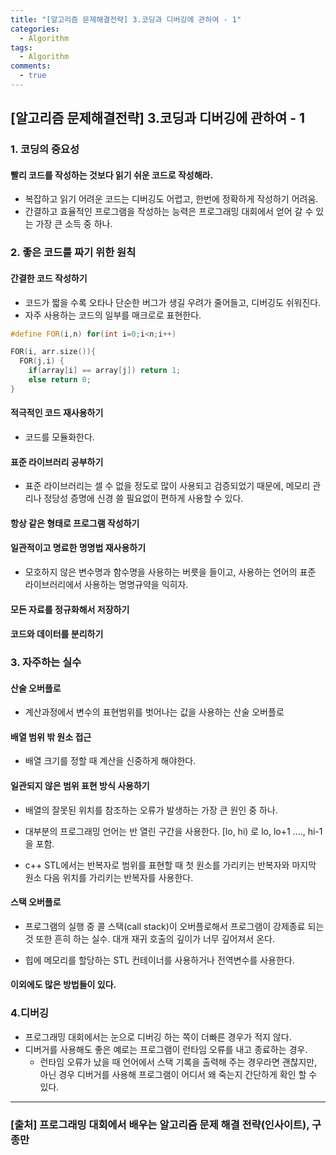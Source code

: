 ```yaml
---
title: "[알고리즘 문제해결전략] 3.코딩과 디버깅에 관하여 - 1"
categories:
  - Algorithm
tags:
  - Algorithm
comments:
  - true
---
```


## [알고리즘 문제해결전략] 3.코딩과 디버깅에 관하여 - 1

### 1. 코딩의 중요성

#### 빨리 코드를 작성하는 것보다 읽기 쉬운 코드로 작성해라.
* 복잡하고 읽기 어려운 코드는 디버깅도 어렵고, 한번에 정확하게 작성하기 어려움.
* 간결하고 효율적인 프로그램을 작성하는 능력은 프로그래밍 대회에서 얻어 갈 수 있는 가장 큰 소득 중 하나.

### 2. 좋은 코드를 짜기 위한 원칙

#### 간결한 코드 작성하기
* 코드가 짧을 수록 오타나 단순한 버그가 생길 우려가 줄어들고, 디버깅도 쉬워진다.
* 자주 사용하는 코드의 일부를 매크로로 표현한다.

```cpp
#define FOR(i,n) for(int i=0;i<n;i++)

FOR(i, arr.size()){
  FOR(j,i) {
    if(array[i] == array[j]) return 1;
    else return 0;
}
```


#### 적극적인 코드 재사용하기
* 코드를 모듈화한다.

#### 표준 라이브러리 공부하기
* 표준 라이브러리는 셀 수 없을 정도로 많이 사용되고 검증되었기 때문에, 메모리 관리나 정당성 증명에 신경 쓸 필요없이 편하게 사용할 수 있다.

#### 항상 같은 형태로 프로그램 작성하기

#### 일관적이고 명료한 명명법 재사용하기
* 모호하지 않은 변수명과 함수명을 사용하는 버릇을 들이고, 사용하는 언어의 표준 라이브러리에서 사용하는 명명규약을 익히자.

#### 모든 자료를 정규화해서 저장하기

#### 코드와 데이터를 분리하기

### 3. 자주하는 실수

#### 산술 오버플로
* 계산과정에서 변수의 표현범위를 벗어나는 값을 사용하는 산술 오버플로

#### 배열 범위 밖 원소 접근
* 배열 크기를 정할 때 계산을 신중하게 해야한다.

#### 일관되지 않은 범위 표현 방식 사용하기
* 배열의 잘못된 위치를 참조하는 오류가 발생하는 가장 큰 원인 중 하나.

* 대부분의 프로그래밍 언어는 반 열린 구간을 사용한다. [lo, hi) 로 lo, lo+1 ...., hi-1 을 포함.

* c++ STL에서는 반복자로 범위를 표현할 때 첫 원소를 가리키는 반복자와 마지막 원소 다음 위치를 가리키는 반복자를 사용한다.

#### 스택 오버플로
* 프로그램의 실행 중 콜 스택(call stack)이 오버플로해서 프로그램이 강제종료 되는 것 또한 흔히 하는 실수. 대개 재귀 호출의 깊이가 너무 깊어져서 온다.

* 힙에 메모리를 할당하는 STL 컨테이너를 사용하거나 전역변수를 사용한다.

#### 이외에도 많은 방법들이 있다.

### 4.디버깅

* 프로그래밍 대회에서는 눈으로 디버깅 하는 쪽이 더빠른 경우가 적지 않다.
* 디버거를 사용해도 좋은 예로는 프로그램이 런타임 오류를 내고 종료하는 경우.
  - 런타임 오류가 났을 때 언어에서 스택 기록을 출력해 주는 경우라면 괜찮지만, 아닌 경우 디버거를 사용해 프로그램이 어디서 왜 죽는지 간단하게 확인 할 수 있다.

---

### [출처] 프로그래밍 대회에서 배우는 알고리즘 문제 해결 전략(인사이트), 구종만
